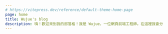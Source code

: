 ```yaml
---
# https://vitepress.dev/reference/default-theme-home-page
page: home
title: Wujue's blog
description: 嗨！歡迎來到我的部落格！我是 Wujue，一位網頁前端工程師。在這裡我會分享一些學習筆記、技術研究、生活紀錄等文章。
---
```



